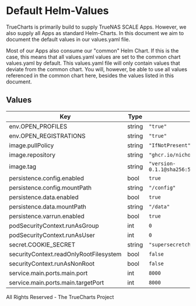# Default Helm-Values

TrueCharts is primarily build to supply TrueNAS SCALE Apps.
However, we also supply all Apps as standard Helm-Charts. In this document we aim to document the default values in our values.yaml file.

Most of our Apps also consume our "common" Helm Chart.
If this is the case, this means that all values.yaml values are set to the common chart values.yaml by default. This values.yaml file will only contain values that deviate from the common chart.
You will, however, be able to use all values referenced in the common chart here, besides the values listed in this document.

## Values

| Key | Type | Default | Description |
|-----|------|---------|-------------|
| env.OPEN_PROFILES | string | `"true"` |  |
| env.OPEN_REGISTRATIONS | string | `"true"` |  |
| image.pullPolicy | string | `"IfNotPresent"` |  |
| image.repository | string | `"ghcr.io/nicholaswilde/twtxt"` |  |
| image.tag | string | `"version-0.1.1@sha256:58736a73ca1000cc93258efe0cd91270c6b8480a84b98b05a056234d271f92e3"` |  |
| persistence.config.enabled | bool | `true` |  |
| persistence.config.mountPath | string | `"/config"` |  |
| persistence.data.enabled | bool | `true` |  |
| persistence.data.mountPath | string | `"/data"` |  |
| persistence.varrun.enabled | bool | `true` |  |
| podSecurityContext.runAsGroup | int | `0` |  |
| podSecurityContext.runAsUser | int | `0` |  |
| secret.COOKIE_SECRET | string | `"supersecretchangeme"` |  |
| securityContext.readOnlyRootFilesystem | bool | `false` |  |
| securityContext.runAsNonRoot | bool | `false` |  |
| service.main.ports.main.port | int | `8000` |  |
| service.main.ports.main.targetPort | int | `8000` |  |

All Rights Reserved - The TrueCharts Project
